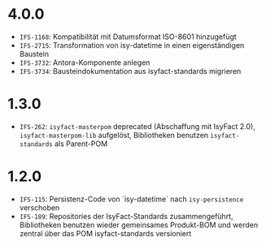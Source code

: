 # 4.0.0
- `IFS-1168`: Kompatibilität mit Datumsformat ISO-8601 hinzugefügt
- `IFS-2715`: Transformation von isy-datetime in einen eigenständigen Baustein
- `IFS-3732`: Antora-Komponente anlegen
- `IFS-3734`: Bausteindokumentation aus isyfact-standards migrieren

# 1.3.0
- `IFS-262`: `isyfact-masterpom` deprecated (Abschaffung mit IsyFact 2.0), `isyfact-masterpom-lib` aufgelöst, Bibliotheken benutzen `isyfact-standards` als Parent-POM

# 1.2.0
- `IFS-115`: Persistenz-Code von ´isy-datetime´ nach `isy-persistence` verschoben
- `IFS-189`: Repositories der IsyFact-Standards zusammengeführt, Bibliotheken benutzen wieder gemeinsames Produkt-BOM und werden zentral über das POM isyfact-standards versioniert
